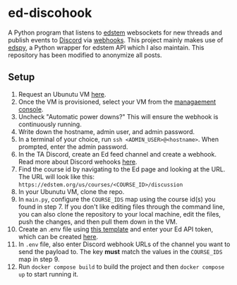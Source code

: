 # ed-discohook

A Python program that listens to [edstem](https://edstem.org/) websockets for new threads and publish events to [Discord](https://discord.com/) via [webhooks](https://discord.com/developers/docs/resources/webhook).
This project mainly makes use of [edspy](https://github.com/bachtran02/edspy), a Python wrapper for edstem API which I also maintain. This repository has been modified to anonymize all posts. 

## Setup
1. Request an Ubunutu VM [here](https://vcm.duke.edu/apps/index).
2. Once the VM is provisioned, select your VM from the [managaement console](https://vcm.duke.edu/).
3. Uncheck "Automatic power downs?" This will ensure the webhook is continuously running.
4. Write down the hostname, admin user, and admin password.
5. In a terminal of your choice, run `ssh <ADMIN_USER>@<hostname>`. When prompted, enter the admin password. 
6. In the TA Discord, create an Ed feed channel and create a webhook. Read more about Discord wehooks [here](https://support.discord.com/hc/en-us/articles/228383668-Intro-to-Webhooks).
7. Find the course id by navigating to the Ed page and looking at the URL. The URL will look like this: `https://edstem.org/us/courses/<COURSE_ID>/discussion`
8. In your Ubunutu VM, clone the repo.
9. In `main.py`, configure the `COURSE_IDS` map using the course id(s) you found in step 7. If you don't like editing files through the command line, you can also clone the repository to your local machine, edit the files, push the changes, and then pull them down in the VM. 
10. Create an .env file using [this template](https://github.com/ece350TA/ed-discohook/blob/main/.env.example) and enter your Ed API token, which can be created [here](https://edstem.org/us/settings/api-tokens).
11. In `.env` file, also enter Discord webhook URLs of the channel you want to send the payload to. The key **must** match the values in the `COURSE_IDS` map in step 9.
12. Run `docker compose build` to build the project and then `docker compose up` to start running it.
